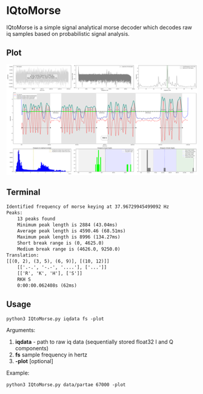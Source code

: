 # IQtoMorse

IQtoMorse is a simple signal analytical morse decoder which decodes raw iq samples based on probabilistic signal analysis.

## Plot
![IQtoMorse.png](https://github.com/eikeviehmann/IQtoMorse/blob/main/IQtoMorse.png?raw=true)
## Terminal 
```console
Identified frequency of morse keying at 37.96729945499092 Hz
Peaks:
	13 peaks found
	Minimum peak length is 2884 (43.04ms)
	Average peak length is 4590.46 (68.51ms)
	Maximum peak length is 8996 (134.27ms)
	Short break range is (0, 4625.0)
	Medium break range is (4626.0, 9250.0)
Translation:
[[(0, 2), (3, 5), (6, 9)], [(10, 12)]]
	[['.-.', '-.-', '....'], ['...']]
	[['R', 'K', 'H'], ['S']]
	RKH S
	0:00:00.062408s (62ms)
```

## Usage
```console
python3 IQtoMorse.py iqdata fs -plot
```
Arguments:
1. **iqdata** - path to raw iq data (sequentially stored float32 I and Q components) 
2. **fs** sample frequency in hertz
3. **-plot** [optional]

Example:
```
python3 IQtoMorse.py data/partae 67000 -plot
```

